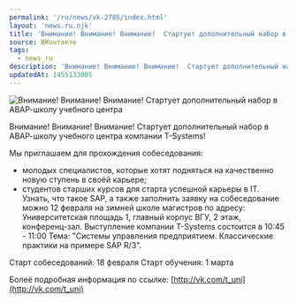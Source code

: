 ```yaml
---
permalink: '/ru/news/vk-2785/index.html'
layout: 'news.ru.njk'
title: 'Внимание! Внимание! Внимание!  Стартует дополнительный набор в АВАР-школу учебного центра компа'
source: ВКонтакте
tags:
  - news_ru
description: 'Внимание! Внимание! Внимание!  Стартует дополнительный набор в АВАР-школу учебного центра'
updatedAt: 1455133005
---
```

![Внимание! Внимание! Внимание!  Стартует дополнительный набор в АВАР-школу учебного центра](https://sun9-76.userapi.com/impf/c627522/v627522303/382bd/gLImNu8IVfQ.jpg?size=1280x959&quality=96&proxy=1&sign=cd1b3c4e50f73944c84098178748e279&c_uniq_tag=Bz4146ub_s-gkvHPypfxu_JzwPkag1oWb-nu_8dPCYs&type=album)

Внимание! Внимание! Внимание!
Стартует дополнительный набор в АВАР-школу учебного центра компании T-Systems!

Мы приглашаем для прохождения собеседования:
- молодых специалистов, которые хотят подняться на
качественно новую ступень в своёй карьере;
- студентов старших курсов для старта успешной карьеры в IT.
Узнать, что такое SAP, а также заполнить заявку на
собеседование можно 12 февраля на зимней школе
магистров по адресу:
Университетская площадь 1, главный корпус ВГУ, 2 этаж,
конференц-зал.
Выступление компании T-Systems состоится в 10:45 - 11:00
Тема: "Системы управления предприятием. Классические практики на примере SAP R/3".

Старт собеседований: 18 февраля
Старт обучения: 1 марта

Болеё подробная информация по ссылке: [http://vk.com/t_uni](http://vk.com/t_uni)
